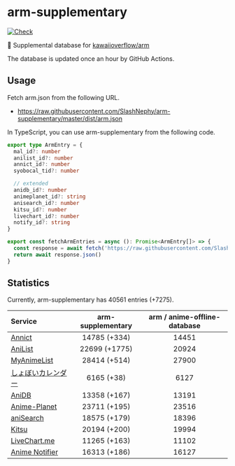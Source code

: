 # arm-supplementary

[![Check](https://github.com/SlashNephy/arm-supplementary/actions/workflows/check-node.yml/badge.svg)](https://github.com/SlashNephy/arm-supplementary/actions/workflows/check-node.yml)

💊 Supplemental database for [kawaiioverflow/arm](https://github.com/kawaiioverflow/arm)

The database is updated once an hour by GitHub Actions.

## Usage

Fetch arm.json from the following URL.

- https://raw.githubusercontent.com/SlashNephy/arm-supplementary/master/dist/arm.json

In TypeScript, you can use arm-supplementary from the following code.

```TypeScript
export type ArmEntry = {
  mal_id?: number
  anilist_id?: number
  annict_id?: number
  syobocal_tid?: number

  // extended
  anidb_id?: number
  animeplanet_id?: string
  anisearch_id?: number
  kitsu_id?: number
  livechart_id?: number
  notify_id?: string
}

export const fetchArmEntries = async (): Promise<ArmEntry[]> => {
  const response = await fetch('https://raw.githubusercontent.com/SlashNephy/arm-supplementary/master/dist/arm.json')
  return await response.json()
}
```

## Statistics

Currently, arm-supplementary has 40561 entries (+7275).

| Service                                     | arm-supplementary | arm / anime-offline-database |
| :------------------------------------------ | :---------------: | :--------------------------: |
| [Annict](https://annict.com)                |   14785 (+334)    |            14451             |
| [AniList](https://anilist.co)               |   22699 (+1775)   |            20924             |
| [MyAnimeList](https://myanimelist.net)      |   28414 (+514)    |            27900             |
| [しょぼいカレンダー](https://cal.syoboi.jp) |    6165 (+38)     |             6127             |
| [AniDB](https://anidb.net)                  |   13358 (+167)    |            13191             |
| [Anime-Planet](https://anime-planet.com)    |   23711 (+195)    |            23516             |
| [aniSearch](https://anisearch.com)          |   18575 (+179)    |            18396             |
| [Kitsu](https://kitsu.io)                   |   20194 (+200)    |            19994             |
| [LiveChart.me](https://livechart.me)        |   11265 (+163)    |            11102             |
| [Anime Notifier](https://notify.moe)        |   16313 (+186)    |            16127             |
